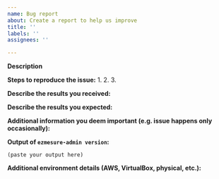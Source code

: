 ```yaml
---
name: Bug report
about: Create a report to help us improve
title: ''
labels: ''
assignees: ''

---
```


**Description**

<!-- Briefly describe the problem you are having in a few paragraphs. -->

**Steps to reproduce the issue:**
1.
2.
3.

**Describe the results you received:**


**Describe the results you expected:**


**Additional information you deem important (e.g. issue happens only occasionally):**

**Output of `ezmesure-admin version`:**

```
(paste your output here)
```

**Additional environment details (AWS, VirtualBox, physical, etc.):**
